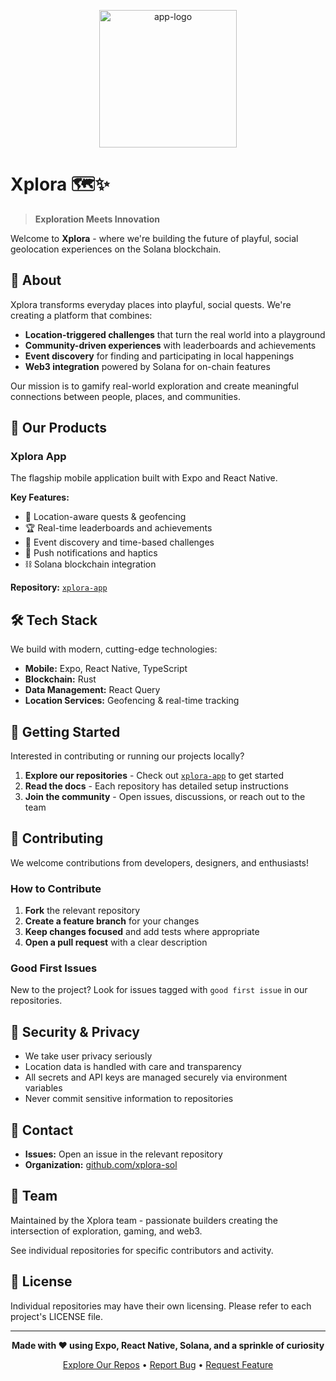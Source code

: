
<p align="center">
  <img width="220" alt="app-logo" src="https://github.com/user-attachments/assets/fe1c489a-e5ac-4fb3-b970-d3990002f404" />
</p>

# Xplora 🗺️✨

> **Exploration Meets Innovation**

Welcome to **Xplora** - where we're building the future of playful, social geolocation experiences on the Solana blockchain.

## 🌟 About

Xplora transforms everyday places into playful, social quests. We're creating a platform that combines:

- **Location-triggered challenges** that turn the real world into a playground
- **Community-driven experiences** with leaderboards and achievements
- **Event discovery** for finding and participating in local happenings
- **Web3 integration** powered by Solana for on-chain features

Our mission is to gamify real-world exploration and create meaningful connections between people, places, and communities.

## 📱 Our Products

### Xplora App
The flagship mobile application built with Expo and React Native.

**Key Features:**
- 📍 Location-aware quests & geofencing
- 🏆 Real-time leaderboards and achievements
- 🎉 Event discovery and time-based challenges
- 🔔 Push notifications and haptics
- ⛓️ Solana blockchain integration

**Repository:** [`xplora-app`](https://github.com/xplora-sol/xplora-app)

## 🛠️ Tech Stack

We build with modern, cutting-edge technologies:

- **Mobile:** Expo, React Native, TypeScript
- **Blockchain:** Rust
- **Data Management:** React Query
- **Location Services:** Geofencing & real-time tracking

## 🚀 Getting Started

Interested in contributing or running our projects locally?

1. **Explore our repositories** - Check out [`xplora-app`](https://github.com/xplora-sol/xplora-app) to get started
2. **Read the docs** - Each repository has detailed setup instructions
3. **Join the community** - Open issues, discussions, or reach out to the team

## 🤝 Contributing

We welcome contributions from developers, designers, and enthusiasts!

### How to Contribute

1. **Fork** the relevant repository
2. **Create a feature branch** for your changes
3. **Keep changes focused** and add tests where appropriate
4. **Open a pull request** with a clear description

### Good First Issues

New to the project? Look for issues tagged with `good first issue` in our repositories.

## 🔐 Security & Privacy

- We take user privacy seriously
- Location data is handled with care and transparency
- All secrets and API keys are managed securely via environment variables
- Never commit sensitive information to repositories

## 📧 Contact

- **Issues:** Open an issue in the relevant repository
- **Organization:** [github.com/xplora-sol](https://github.com/xplora-sol)

## 👥 Team

Maintained by the Xplora team - passionate builders creating the intersection of exploration, gaming, and web3.

See individual repositories for specific contributors and activity.

## 📄 License

Individual repositories may have their own licensing. Please refer to each project's LICENSE file.

---

<div align="center">

**Made with ❤️ using Expo, React Native, Solana, and a sprinkle of curiosity**

[Explore Our Repos](https://github.com/xplora-sol) • [Report Bug](https://github.com/xplora-sol/xplora-app/issues) • [Request Feature](https://github.com/xplora-sol/xplora-app/issues)

</div>
